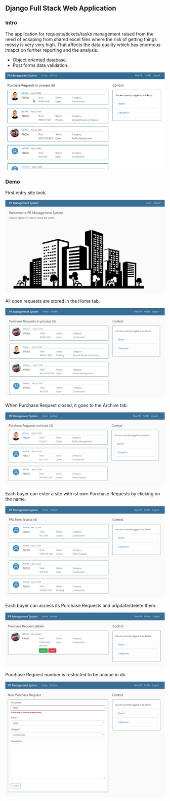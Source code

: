 <h2>Django Full Stack Web Application</h2>
<h3>Intro</h3>
<p>The application for requests/tickets/tasks management raised from the need of ecsaping from shared excel files where the risk of getting things messy is very very high. That affects the data quality which has enormous imapct on further reporting and the analysis.</p>
<ul>
 <li>Object oriented database.</li>
 <li>Post forms data validation.</li>
</ul>
<img src="images/django.gif">
<h3>Demo</h3>
<p>First entry site look.</p>
<img src="images/pr_system.JPG">

<p>All open requests are stored in the Home tab.</p>
<img src="images/pr_home.JPG">

<p>When Purchase Request closed, it goes to the Archive tab.</p>
<img src="images/pr_archive.JPG">

<p>Each buyer can enter a site with ist own Purchase Requests by clicking on the name.</p>
<img src="images/pr_buyer_view.JPG">

<p>Each buyer can access its Purchase Requests and udpdate/delete them.</p>
<img src="images/pr_update.JPG">

<p>Purchase Request number is restricted to be unique in db.</p>
<img src="images/pr_new.JPG">
